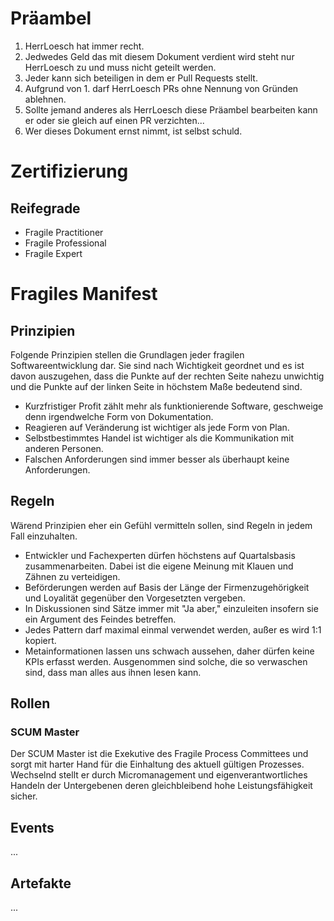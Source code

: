 # Präambel
1. HerrLoesch hat immer recht.
2. Jedwedes Geld das mit diesem Dokument verdient wird steht nur HerrLoesch zu und muss nicht geteilt werden.
3. Jeder kann sich beteiligen in dem er Pull Requests stellt.
4. Aufgrund von 1. darf HerrLoesch PRs ohne Nennung von Gründen ablehnen.
5. Sollte jemand anderes als HerrLoesch diese Präambel bearbeiten kann er oder sie gleich auf einen PR verzichten...
6. Wer dieses Dokument ernst nimmt, ist selbst schuld.

# Zertifizierung
## Reifegrade
* Fragile Practitioner
* Fragile Professional 
* Fragile Expert


# Fragiles Manifest
## Prinzipien
Folgende Prinzipien stellen die Grundlagen jeder fragilen Softwareentwicklung dar. Sie sind nach Wichtigkeit geordnet und es ist davon auszugehen, dass die Punkte auf der rechten Seite nahezu unwichtig und die Punkte auf der linken Seite in höchstem Maße bedeutend sind.

* Kurzfristiger Profit zählt mehr als funktionierende Software, geschweige denn irgendwelche Form von Dokumentation.
* Reagieren auf Veränderung ist wichtiger als jede Form von Plan.
* Selbstbestimmtes Handel ist wichtiger als die Kommunikation mit anderen Personen.
* Falschen Anforderungen sind immer besser als überhaupt keine Anforderungen.

## Regeln
Wärend Prinzipien eher ein Gefühl vermitteln sollen, sind Regeln in jedem Fall einzuhalten.

* Entwickler und Fachexperten dürfen höchstens auf Quartalsbasis zusammenarbeiten. Dabei ist die eigene Meinung mit Klauen und Zähnen zu verteidigen.
* Beförderungen werden auf Basis der Länge der Firmenzugehörigkeit und Loyalität gegenüber den Vorgesetzten vergeben.
* In Diskussionen sind Sätze immer mit "Ja aber," einzuleiten insofern sie ein Argument des Feindes betreffen.
* Jedes Pattern darf maximal einmal verwendet werden, außer es wird 1:1 kopiert.
* Metainformationen lassen uns schwach aussehen, daher dürfen keine KPIs erfasst werden. Ausgenommen sind solche, die so verwaschen sind, dass man alles aus ihnen lesen kann.

## Rollen
### SCUM Master
Der SCUM Master ist die Exekutive des Fragile Process Committees und sorgt mit harter Hand für die Einhaltung des aktuell gültigen Prozesses. Wechselnd stellt er durch Micromanagement und eigenverantwortliches Handeln der Untergebenen deren gleichbleibend hohe Leistungsfähigkeit sicher.

## Events
...

## Artefakte
...
